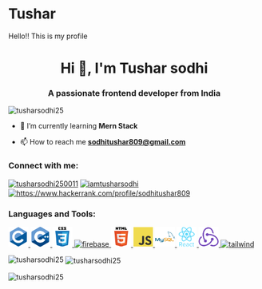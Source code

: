 # Tushar
Hello!! This is my profile 

<h1 align="center">Hi 👋, I'm Tushar sodhi</h1>
<h3 align="center">A passionate frontend developer from India</h3>

<p align="left"> <img src="https://komarev.com/ghpvc/?username=tusharsodhi25&label=Profile%20views&color=0e75b6&style=flat" alt="tusharsodhi25" /> </p>

- 🌱 I’m currently learning **Mern Stack**

- 📫 How to reach me **sodhitushar809@gmail.com**

<h3 align="left">Connect with me:</h3>
<p align="left">
<a href="https://linkedin.com/in/tusharsodhi250011" target="blank"><img align="center" src="https://raw.githubusercontent.com/rahuldkjain/github-profile-readme-generator/master/src/images/icons/Social/linked-in-alt.svg" alt="tusharsodhi250011" height="30" width="40" /></a>
<a href="https://instagram.com/iamtusharsodhi" target="blank"><img align="center" src="https://raw.githubusercontent.com/rahuldkjain/github-profile-readme-generator/master/src/images/icons/Social/instagram.svg" alt="iamtusharsodhi" height="30" width="40" /></a>
<a href="https://www.hackerrank.com/https://www.hackerrank.com/profile/sodhitushar809" target="blank"><img align="center" src="https://raw.githubusercontent.com/rahuldkjain/github-profile-readme-generator/master/src/images/icons/Social/hackerrank.svg" alt="https://www.hackerrank.com/profile/sodhitushar809" height="30" width="40" /></a>
</p>

<h3 align="left">Languages and Tools:</h3>
<p align="left"> <a href="https://www.cprogramming.com/" target="_blank" rel="noreferrer"> <img src="https://raw.githubusercontent.com/devicons/devicon/master/icons/c/c-original.svg" alt="c" width="40" height="40"/> </a> <a href="https://www.w3schools.com/cpp/" target="_blank" rel="noreferrer"> <img src="https://raw.githubusercontent.com/devicons/devicon/master/icons/cplusplus/cplusplus-original.svg" alt="cplusplus" width="40" height="40"/> </a> <a href="https://www.w3schools.com/css/" target="_blank" rel="noreferrer"> <img src="https://raw.githubusercontent.com/devicons/devicon/master/icons/css3/css3-original-wordmark.svg" alt="css3" width="40" height="40"/> </a> <a href="https://firebase.google.com/" target="_blank" rel="noreferrer"> <img src="https://www.vectorlogo.zone/logos/firebase/firebase-icon.svg" alt="firebase" width="40" height="40"/> </a> <a href="https://www.w3.org/html/" target="_blank" rel="noreferrer"> <img src="https://raw.githubusercontent.com/devicons/devicon/master/icons/html5/html5-original-wordmark.svg" alt="html5" width="40" height="40"/> </a> <a href="https://developer.mozilla.org/en-US/docs/Web/JavaScript" target="_blank" rel="noreferrer"> <img src="https://raw.githubusercontent.com/devicons/devicon/master/icons/javascript/javascript-original.svg" alt="javascript" width="40" height="40"/> </a> <a href="https://www.mysql.com/" target="_blank" rel="noreferrer"> <img src="https://raw.githubusercontent.com/devicons/devicon/master/icons/mysql/mysql-original-wordmark.svg" alt="mysql" width="40" height="40"/> </a> <a href="https://reactjs.org/" target="_blank" rel="noreferrer"> <img src="https://raw.githubusercontent.com/devicons/devicon/master/icons/react/react-original-wordmark.svg" alt="react" width="40" height="40"/> </a> <a href="https://redux.js.org" target="_blank" rel="noreferrer"> <img src="https://raw.githubusercontent.com/devicons/devicon/master/icons/redux/redux-original.svg" alt="redux" width="40" height="40"/> </a> <a href="https://tailwindcss.com/" target="_blank" rel="noreferrer"> <img src="https://www.vectorlogo.zone/logos/tailwindcss/tailwindcss-icon.svg" alt="tailwind" width="40" height="40"/> </a> </p>

<p><img align="left" src="https://github-readme-stats.vercel.app/api/top-langs?username=tusharsodhi25&show_icons=true&locale=en&layout=compact" alt="tusharsodhi25" /></p>

<p>&nbsp;<img align="center" src="https://github-readme-stats.vercel.app/api?username=tusharsodhi25&show_icons=true&locale=en" alt="tusharsodhi25" /></p>

<p><img align="center" src="https://github-readme-streak-stats.herokuapp.com/?user=tusharsodhi25&" alt="tusharsodhi25" /></p>
